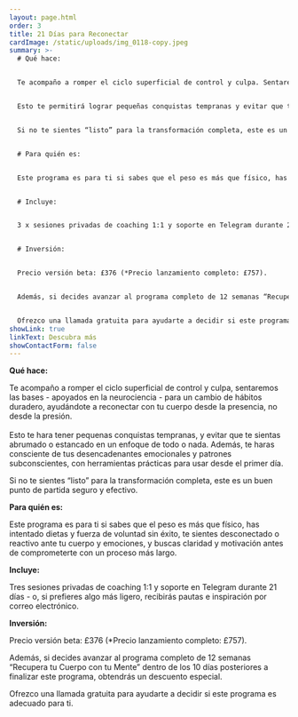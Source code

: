 ```yaml
---
layout: page.html
order: 3
title: 21 Días para Reconectar
cardImage: /static/uploads/img_0118-copy.jpeg
summary: >-
  # Qué hace:


  Te acompaño a romper el ciclo superficial de control y culpa. Sentaremos las bases —apoyados en la neurociencia— para un cambio de hábitos duradero, ayudándote a reconectar con tu cuerpo desde la presencia, no desde la presión.


  Esto te permitirá lograr pequeñas conquistas tempranas y evitar que te sientas abrumado o estancado en un enfoque de todo o nada. Además, tomarás conciencia de tus desencadenantes emocionales y patrones subconscientes, con herramientas prácticas que podrás aplicar desde el primer día.


  Si no te sientes “listo” para la transformación completa, este es un punto de partida seguro y efectivo.


  # Para quién es:


  Este programa es para ti si sabes que el peso es más que físico, has intentado dietas y fuerza de voluntad sin éxito, te sientes desconectado o reactivo ante tu cuerpo y emociones, y buscas claridad y motivación antes de comprometerte con un proceso más largo.


  # Incluye:


  3 x sesiones privadas de coaching 1:1 y soporte en Telegram durante 21 días —o, si prefieres algo más ligero, recibirás pautas e inspiración por correo electrónico.


  # Inversión:


  Precio versión beta: £376 (*Precio lanzamiento completo: £757).


  Además, si decides avanzar al programa completo de 12 semanas “Recupera tu Cuerpo con tu Mente” dentro de los 10 días posteriores a finalizar este programa, obtendrás un descuento especial.


  Ofrezco una llamada gratuita para ayudarte a decidir si este programa es adecuado para ti.
showLink: true
linkText: Descubra más
showContactForm: false
---
```

**Qué hace:**

Te acompaño a romper el ciclo superficial de control y culpa, sentaremos las bases - apoyados en la neurociencia - para un cambio de hábitos duradero, ayudándote a reconectar con tu cuerpo desde la presencia, no desde la presión. \
\
Esto te hara tener pequenas conquistas tempranas, y evitar que te sientas abrumado o estancado en un enfoque de todo o nada. Además, te haras consciente de tus desencadenantes emocionales y patrones subconscientes, con herramientas prácticas para usar desde el primer día.

Si no te sientes “listo” para la transformación completa, este es un buen punto de partida seguro y efectivo.

**Para quién es:**

Este programa es para ti si sabes que el peso es más que físico, has intentado dietas y fuerza de voluntad sin éxito, te sientes desconectado o reactivo ante tu cuerpo y emociones, y buscas claridad y motivación antes de comprometerte con un proceso más largo.

**Incluye:**

Tres sesiones privadas de coaching 1:1 y soporte en Telegram durante 21 días - o, si prefieres algo más ligero, recibirás pautas e inspiración por correo electrónico.

**Inversión:**

Precio versión beta: £376 (*Precio lanzamiento completo: £757).

Además, si decides avanzar al programa completo de 12 semanas “Recupera tu Cuerpo con tu Mente” dentro de los 10 días posteriores a finalizar este programa, obtendrás un descuento especial.

Ofrezco una llamada gratuita para ayudarte a decidir si este programa es adecuado para ti.
